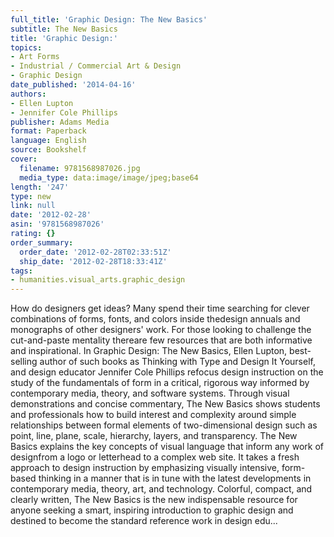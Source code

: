 ```yaml
---
full_title: 'Graphic Design: The New Basics'
subtitle: The New Basics
title: 'Graphic Design:'
topics:
- Art Forms
- Industrial / Commercial Art & Design
- Graphic Design
date_published: '2014-04-16'
authors:
- Ellen Lupton
- Jennifer Cole Phillips
publisher: Adams Media
format: Paperback
language: English
source: Bookshelf
cover:
  filename: 9781568987026.jpg
  media_type: data:image/image/jpeg;base64
length: '247'
type: new
link: null
date: '2012-02-28'
asin: '9781568987026'
rating: {}
order_summary:
  order_date: '2012-02-28T02:33:51Z'
  ship_date: '2012-02-28T18:33:41Z'
tags:
- humanities.visual_arts.graphic_design
---
```

How do designers get ideas? Many spend their time searching for clever combinations of forms, fonts, and colors inside thedesign annuals and monographs of other designers' work. For those looking to challenge the cut-and-paste mentality thereare few resources that are both informative and inspirational. In Graphic Design: The New Basics, Ellen Lupton, best-selling author of such books as Thinking with Type and Design It Yourself, and design educator Jennifer Cole Phillips refocus design instruction on the study of the fundamentals of form in a critical, rigorous way informed by contemporary media, theory, and software systems. Through visual demonstrations and concise commentary, The New Basics shows students and professionals how to build interest and complexity around simple relationships between formal elements of two-dimensional design such as point, line, plane, scale, hierarchy, layers, and transparency. The New Basics explains the key concepts of visual language that inform any work of designfrom a logo or letterhead to a complex web site. It takes a fresh approach to design instruction by emphasizing visually intensive, form-based thinking in a manner that is in tune with the latest developments in contemporary media, theory, art, and technology. Colorful, compact, and clearly written, The New Basics is the new indispensable resource for anyone seeking a smart, inspiring introduction to graphic design and destined to become the standard reference work in design edu...
